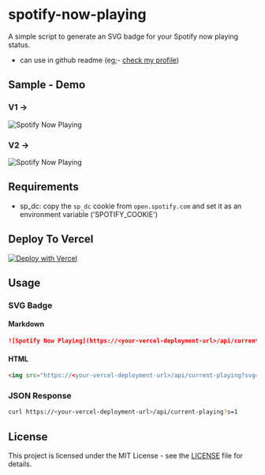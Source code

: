 # spotify-now-playing

A simple script to generate an SVG badge for your Spotify now playing status.

- can use in github readme (eg;- <a href='https://github.com/amarnathcjd'>check my profile</a>)

## Sample - Demo

### V1 ->
   ![Spotify Now Playing](https://spotify-now-playing-psi-silk.vercel.app/api/current-playing?svg=true&s=1)

### V2 ->
   ![Spotify Now Playing](https://spotify-now-playing-psi-silk.vercel.app/api/current-playing?svg=true&v=2&s=1)


## Requirements

- sp_dc: copy the `sp_dc` cookie from `open.spotify.com` and set it as an environment variable ('SPOTIFY_COOKIE')

## Deploy To Vercel

[![Deploy with Vercel](https://vercel.com/button)](https://vercel.com/import/project?template=https://github.com/amarnathcjd/spotify-now-playing)

## Usage

### SVG Badge

#### Markdown
```markdown
![Spotify Now Playing](https://<your-vercel-deployment-url>/api/current-playing?svg=true&s=1)
```

#### HTML
```html
<img src="https://<your-vercel-deployment-url>/api/current-playing?svg=true&s=1" alt="Spotify Now Playing">
```

### JSON Response

```bash
curl https://<your-vercel-deployment-url>/api/current-playing?s=1
```

## License

This project is licensed under the MIT License - see the [LICENSE](LICENSE) file for details.


